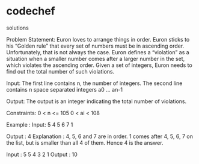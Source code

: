 # codechef
solutions

Problem Statement:
Euron loves to arrange things in order. Euron sticks to his “Golden rule” that every set of numbers must be in ascending order.  Unfortunately, that is not always the case. Euron defines a “violation” as a situation when a smaller number comes after a larger number in the set, which violates the ascending order.
Given a set of integers, Euron needs to find out the total number of such violations.

Input:
The first line contains n, the number of integers.
The second line contains n space separated integers a0 … an-1

Output:
The output is an integer indicating the total number of violations. 

Constraints:
0 < n <= 105
0 < ai < 108

Example  :
Input:
5
4 5 6 7 1

Output :
4
Explanation :
4, 5, 6 and 7 are in order.
1 comes after 4, 5, 6, 7 on the list, but is smaller than all 4 of them. Hence 4 is the answer.

Input :
5
5 4 3 2 1
Output :
10

